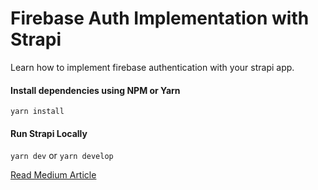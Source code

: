 # Firebase Auth Implementation with Strapi

Learn how to implement firebase authentication with your strapi app.

#### Install dependencies using NPM or Yarn

`yarn install`

#### Run Strapi Locally

`yarn dev` or `yarn develop`

[Read Medium Article](https://medium.com/@lambrohan/integrating-firebase-auth-into-strapi-9ed106ce8dee)

